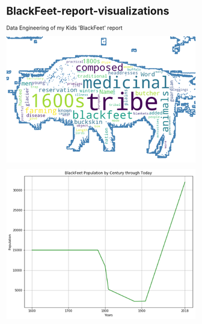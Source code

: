 # BlackFeet-report-visualizations
Data Engineering of my Kids 'BlackFeet' report

![Title](images/WcBuffWc.png)

![Title](images/lineplotoWallNumbers.png)
